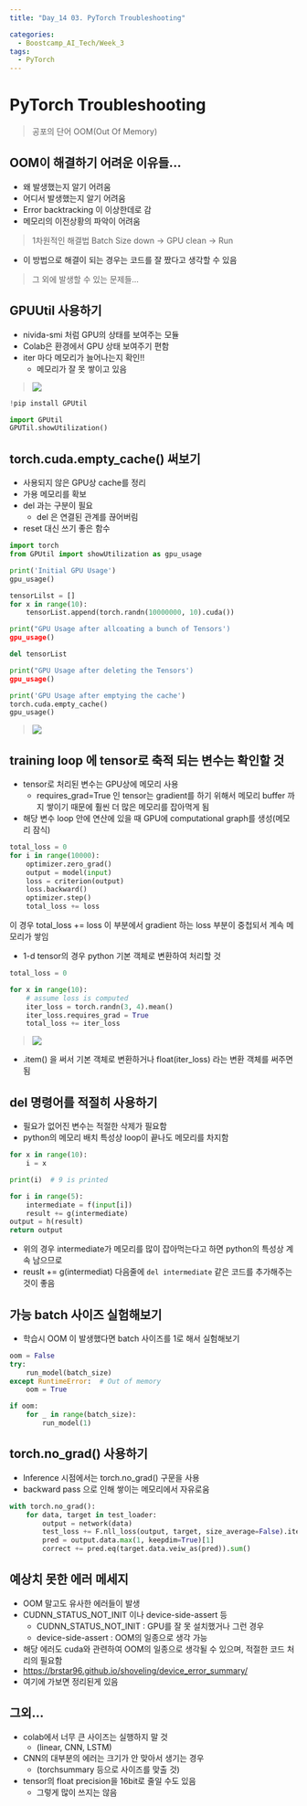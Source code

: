 ```yaml
---
title: "Day_14 03. PyTorch Troubleshooting"

categories:
  - Boostcamp_AI_Tech/Week_3
tags:
  - PyTorch
---
```


# PyTorch Troubleshooting

> 공포의 단어 OOM(Out Of Memory)

## OOM이 해결하기 어려운 이유들...

- 왜 발생했는지 알기 어려움
- 어디서 발생했는지 알기 어려움
- Error backtracking 이 이상한데로 감
- 메모리의 이전상황의 파악이 어려움

> 1차원적인 해결법 Batch Size down -> GPU clean -> Run

- 이 방법으로 해결이 되는 경우는 코드를 잘 짰다고 생각할 수 있음

> 그 외에 발생할 수 있는 문제들...

## GPUUtil 사용하기

- nivida-smi 처럼 GPU의 상태를 보여주는 모듈
- Colab은 환경에서 GPU 상태 보여주기 편함
- iter 마다 메모리가 늘어나는지 확인!!
  - 메모리가 잘 못 쌓이고 있음

> ![]({{site.url}}/assets/images/2021-08-20-11-50-01.png)

```python
!pip install GPUtil

import GPUtil
GPUTil.showUtilization()
```

## torch.cuda.empty_cache() 써보기

- 사용되지 않은 GPU상 cache를 정리
- 가용 메모리를 확보
- del 과는 구분이 필요
  - del 은 연결된 관계를 끊어버림
- reset 대신 쓰기 좋은 함수

```python
import torch
from GPUtil import showUtilization as gpu_usage

print('Initial GPU Usage')
gpu_usage()

tensorLilst = []
for x in range(10):
    tensorList.append(torch.randn(10000000, 10).cuda())

print("GPU Usage after allcoating a bunch of Tensors')
gpu_usage()

del tensorList

print("GPU Usage after deleting the Tensors')
gpu_usage()

print('GPU Usage after emptying the cache')
torch.cuda.empty_cache()
gpu_usage()
```

> ![]({{site.url}}/assets/images/2021-08-20-11-54-19.png)

## training loop 에 tensor로 축적 되는 변수는 확인할 것

- tensor로 처리된 변수는 GPU상에 메모리 사용
  - requires_grad=True 인 tensor는 gradient를 하기 위해서 메모리 buffer 까지 쌓이기 때문에 훨씬 더 많은 메모리를 잡아먹게 됨
- 해당 변수 loop 안에 연산에 있을 때 GPU에 computational graph를 생성(메모리 잠식)

```python
total_loss = 0
for i in range(10000):
    optimizer.zero_grad()
    output = model(input)
    loss = criterion(output)
    loss.backward()
    optimizer.step()
    total_loss += loss
```

이 경우 total_loss += loss 이 부분에서 gradient 하는 loss 부분이 중첩되서 계속 메모리가 쌓임

- 1-d tensor의 경우 python 기본 객체로 변환하여 처리할 것

```python
total_loss = 0

for x in range(10):
    # assume loss is computed
    iter_loss = torch.randn(3, 4).mean()
    iter_loss.requires_grad = True
    total_loss += iter_loss
```

> ![]({{site.url}}/assets/images/2021-08-20-12-01-09.png)

- .item() 을 써서 기본 객체로 변환하거나 float(iter_loss) 라는 변환 객체를 써주면 됨

## del 명령어를 적절히 사용하기

- 필요가 없어진 변수는 적절한 삭제가 필요함
- python의 메모리 배치 특성상 loop이 끝나도 메모리를 차지함

```python
for x in range(10):
    i = x

print(i)  # 9 is printed
```

```python
for i in range(5):
    intermediate = f(input[i])
    result += g(intermediate)
output = h(result)
return output
```

- 위의 경우 intermediate가 메모리를 많이 잡아먹는다고 하면 python의 특성상 계속 남으므로 
- reuslt += g(intermediat) 다음줄에 `del intermediate` 같은 코드를 추가해주는 것이 좋음

## 가능 batch 사이즈 실험해보기

- 학습시 OOM 이 발생했다면 batch 사이즈를 1로 해서 실험해보기

```python
oom = False
try:
    run_model(batch_size)
except RuntimeError:  # Out of memory
    oom = True

if oom:
    for _ in range(batch_size):
        run_model(1)
```

## torch.no_grad() 사용하기

- Inference 시점에서는 torch.no_grad() 구문을 사용
- backward pass 으로 인해 쌓이는 메모리에서 자유로움

```python
with torch.no_grad():
    for data, target in test_loader:
        output = network(data)
        test_loss += F.nll_loss(output, target, size_average=False).item()
        pred = output.data.max(1, keepdim=True)[1]
        correct += pred.eq(target.data.veiw_as(pred)).sum()
```

## 예상치 못한 에러 메세지

- OOM 말고도 유사한 에러들이 발생
- CUDNN_STATUS_NOT_INIT 이나 device-side-assert 등
  - CUDNN_STATUS_NOT_INIT : GPU를 잘 못 설치했거나 그런 경우
  - device-side-assert : OOM의 일종으로 생각 가능
- 해당 에러도 cuda와 관련하여 OOM의 일종으로 생각될 수 있으며, 적절한 코드 처리의 필요함
- https://brstar96.github.io/shoveling/device_error_summary/
- 여기에 가보면 정리된게 있음

## 그외...

- colab에서 너무 큰 사이즈는 실행하지 말 것
  - (linear, CNN, LSTM)
- CNN의 대부분의 에러는 크기가 안 맞아서 생기는 경우
  - (torchsummary 등으로 사이즈를 맞출 것)
- tensor의 float precision을 16bit로 줄일 수도 있음
  - 그렇게 많이 쓰지는 않음
